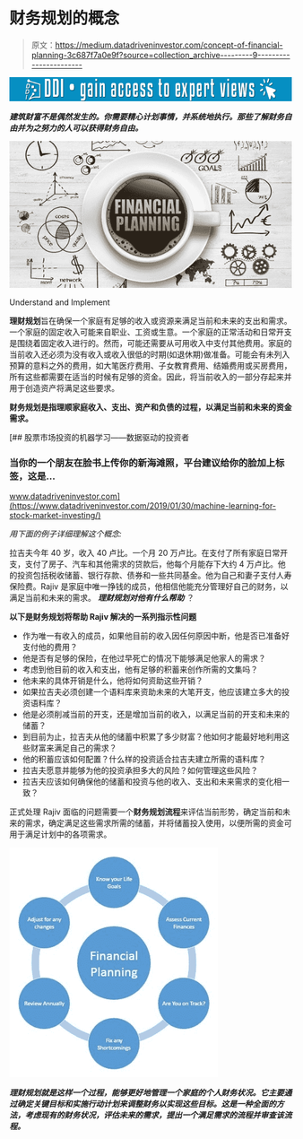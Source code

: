 # 财务规划的概念

> 原文：<https://medium.datadriveninvestor.com/concept-of-financial-planning-3c687f7a0e9f?source=collection_archive---------9----------------------->

[![](img/898e89e726871a9e661a0d86fbd7e523.png)](http://www.track.datadriveninvestor.com/1B9E)

***建筑财富不是偶然发生的。你需要精心计划事情，并系统地执行。那些了解财务自由并为之努力的人可以获得财务自由。***

![](img/145b57e089dbc9aa742081a51a6dd679.png)

Understand and Implement

**理财规划**旨在确保一个家庭有足够的收入或资源来满足当前和未来的支出和需求。一个家庭的固定收入可能来自职业、工资或生意。一个家庭的正常活动和日常开支是围绕着固定收入进行的。然而，可能还需要从可用收入中支付其他费用。家庭的当前收入还必须为没有收入或收入很低的时期(如退休期)做准备。可能会有未列入预算的意料之外的费用，如大笔医疗费用、子女教育费用、结婚费用或买房费用，所有这些都需要在适当的时候有足够的资金。因此，将当前收入的一部分存起来并用于创造资产将满足这些要求。

**财务规划是指理顺家庭收入、支出、资产和负债的过程，以满足当前和未来的资金需求。**

[](https://www.datadriveninvestor.com/2019/01/30/machine-learning-for-stock-market-investing/) [## 股票市场投资的机器学习——数据驱动的投资者

### 当你的一个朋友在脸书上传你的新海滩照，平台建议给你的脸加上标签，这是…

www.datadriveninvestor.com](https://www.datadriveninvestor.com/2019/01/30/machine-learning-for-stock-market-investing/) 

*用下面的例子详细理解这个概念:*

拉吉夫今年 40 岁，收入 40 卢比。一个月 20 万卢比。在支付了所有家庭日常开支，支付了房子、汽车和其他需求的贷款后，他每个月能存下大约 4 万卢比。他的投资包括税收储蓄、银行存款、债券和一些共同基金。他为自己和妻子支付人寿保险费。Rajiv 是家庭中唯一挣钱的成员，他相信他能充分管理好自己的财务，以满足当前和未来的需求。 ***理财规划对他有什么帮助*** ？

**以下是财务规划将帮助 Rajiv 解决的一系列指示性问题**

*   作为唯一有收入的成员，如果他目前的收入因任何原因中断，他是否已准备好支付他的费用？
*   他是否有足够的保险，在他过早死亡的情况下能够满足他家人的需求？
*   考虑到他目前的收入和支出，他有足够的积蓄来创作所需的文集吗？
*   他未来的具体开销是什么，他将如何资助这些开销？
*   如果拉吉夫必须创建一个语料库来资助未来的大笔开支，他应该建立多大的投资语料库？
*   他是必须削减当前的开支，还是增加当前的收入，以满足当前的开支和未来的储蓄？
*   到目前为止，拉吉夫从他的储蓄中积累了多少财富？他如何才能最好地利用这些财富来满足自己的需求？
*   他的积蓄应该如何配置？什么样的投资适合拉吉夫建立所需的语料库？
*   拉吉夫愿意并能够为他的投资承担多大的风险？如何管理这些风险？
*   拉吉夫应该如何确保他的储蓄和投资与他的收入、支出和未来需求的变化相一致？

正式处理 Rajiv 面临的问题需要一个**财务规划流程**来评估当前形势，确定当前和未来的需求，确定满足这些需求所需的储蓄，并将储蓄投入使用，以便所需的资金可用于满足计划中的各项需求。

![](img/dd8819c3a4ca0faef78b6ba4315b831a.png)

***理财规划就是这样一个过程，能够更好地管理一个家庭的个人财务状况。它主要通过确定关键目标和实施行动计划来调整财务以实现这些目标。这是一种全面的方法，考虑现有的财务状况，评估未来的需求，提出一个满足需求的流程并审查该流程。***